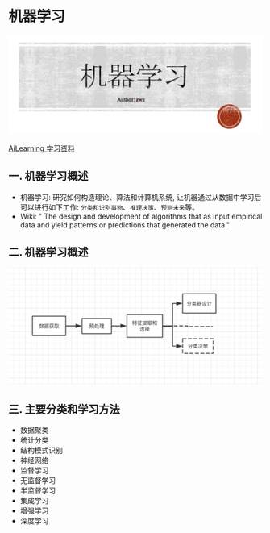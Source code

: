 # 机器学习

![图片](../img/1564392752105.jpg)

[AiLearning  学习资料](https://github.com/apachecn/AiLearning)

## 一. 机器学习概述

- 机器学习: 研究如何构造理论、算法和计算机系统, 让机器通过从数据中学习后可以进行如下工作: `分类和识别事物`、`推理决策`、`预测未来`等。
- Wiki: " The design and development of algorithms that as input empirical data and yieId patterns or predictions that generated the data."

## 二. 机器学习概述
![图片](../img/机器学习概述.png)

## 三. 主要分类和学习方法

* 数据聚类
* 统计分类
* 结构模式识别
* 神经网络
* 监督学习
* 无监督学习
* 半监督学习
* 集成学习
* 增强学习
* 深度学习
  